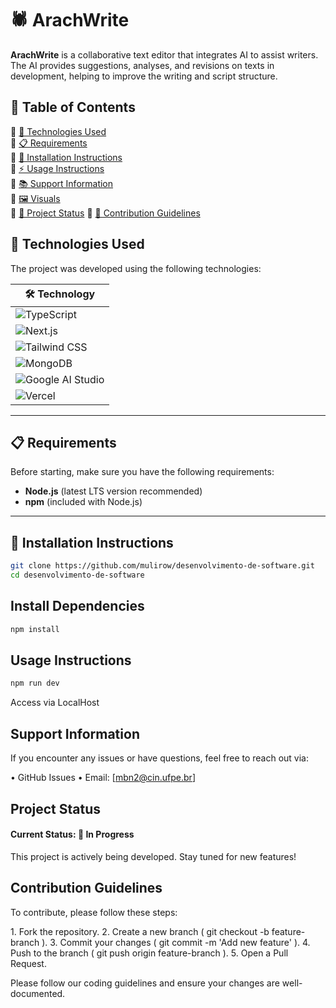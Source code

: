 # 🕷 ArachWrite  

**ArachWrite** is a collaborative text editor that integrates AI to assist writers. The AI provides suggestions, analyses, and revisions on texts in development, helping to improve the writing and script structure.  

## 📖 Table of Contents  

🔹 [🚀 Technologies Used](#technologies-used)  
🔹 [📋 Requirements](#requirements)  
🔹 [💾 Installation Instructions](#installation-instructions)  
🔹 [⚡ Usage Instructions](#usage-instructions)  
🔹 [📚 Support Information](#support-information)  
🔹 [🖼 Visuals](#visuals)  
🔹 [📌 Project Status](#project-status)
🔹 [🤝 Contribution Guidelines](#contribution-guidelines) 

## 🚀 Technologies Used  

The project was developed using the following technologies:  

| 🛠 Technology  |
|---------------|
| ![TypeScript](https://img.shields.io/badge/TypeScript-3178C6?style=for-the-badge&logo=typescript&logoColor=white) |
| ![Next.js](https://img.shields.io/badge/Next.js-000000?style=for-the-badge&logo=nextdotjs&logoColor=white) |
| ![Tailwind CSS](https://img.shields.io/badge/Tailwind_CSS-06B6D4?style=for-the-badge&logo=tailwindcss&logoColor=white) |
| ![MongoDB](https://img.shields.io/badge/MongoDB-47A248?style=for-the-badge&logo=mongodb&logoColor=white) |
| ![Google AI Studio](https://img.shields.io/badge/Google%20AI%20Studio-4285F4?style=for-the-badge&logo=google&logoColor=white) |
| ![Vercel](https://img.shields.io/badge/Vercel-000000?style=for-the-badge&logo=vercel&logoColor=white) |

---

## 📋 Requirements  

Before starting, make sure you have the following requirements:  

- **Node.js** (latest LTS version recommended)  
- **npm** (included with Node.js)  

---

## 💾 Installation Instructions  

```bash
git clone https://github.com/mulirow/desenvolvimento-de-software.git
cd desenvolvimento-de-software
```

## Install Dependencies
```bash
npm install
```
## Usage Instructions
```bash
npm run dev
```
Access via LocalHost

## Support Information

If you encounter any issues or have questions, feel free to reach out via:

•⁠  ⁠GitHub Issues
•⁠  ⁠Email: [mbn2@cin.ufpe.br]

## Project Status

#### Current Status: 🚀 In Progress

This project is actively being developed. Stay tuned for new features!

## Contribution Guidelines

To contribute, please follow these steps:

1.⁠ ⁠Fork the repository.
2.⁠ ⁠Create a new branch (⁠ git checkout -b feature-branch ⁠).
3.⁠ ⁠Commit your changes (⁠ git commit -m 'Add new feature' ⁠).
4.⁠ ⁠Push to the branch (⁠ git push origin feature-branch ⁠).
5.⁠ ⁠Open a Pull Request.

Please follow our coding guidelines and ensure your changes are well-documented.